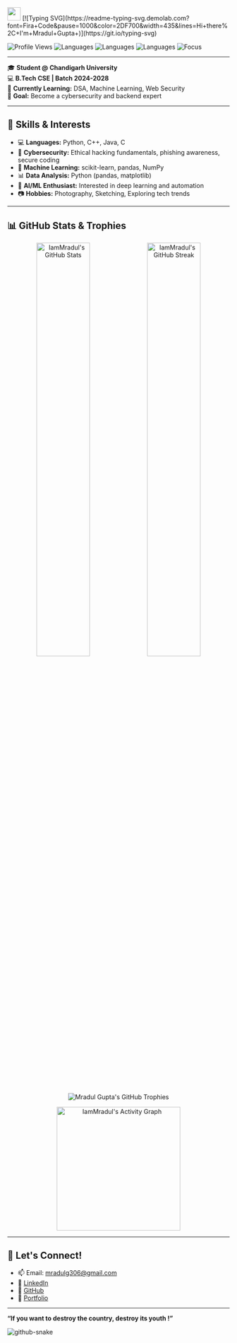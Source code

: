 <img src="https://raw.githubusercontent.com/SP-XD/SP-XD/refs/heads/main/images/Developer.gif" height="30px" width="30px">  
[![Typing SVG](https://readme-typing-svg.demolab.com?font=Fira+Code&pause=1000&color=2DF700&width=435&lines=Hi+there%2C+I'm+Mradul+Gupta+)](https://git.io/typing-svg)

![Profile Views](https://komarev.com/ghpvc/?username=MG26-spec&style=flat-square)
![Languages](https://img.shields.io/badge/Code-Python-blue?style=flat-square&logo=python)
![Languages](https://img.shields.io/badge/Code-C++-green?style=flat-square&logo=c%2B%2B)
![Languages](https://img.shields.io/badge/Code-Java-orange?style=flat-square&logo=java)
![Focus](https://img.shields.io/badge/Focus-Cybersecurity-red?style=flat-square&logo=security)

---

🎓 **Student @ Chandigarh University**  
💻 **B.Tech CSE | Batch 2024-2028**  
🌱 **Currently Learning:** DSA, Machine Learning, Web Security  
🚀 **Goal:** Become a cybersecurity and backend expert  

---

## 🧠 Skills & Interests

- 💻 **Languages:** Python, C++, Java, C    
- 🔐 **Cybersecurity:** Ethical hacking fundamentals, phishing awareness, secure coding  
- 🧠 **Machine Learning:** scikit-learn, pandas, NumPy  
- 📊 **Data Analysis:**  Python (pandas, matplotlib)  
- 🤖 **AI/ML Enthusiast:** Interested in deep learning and automation  
- 📷 **Hobbies:** Photography, Sketching, Exploring tech trends  

---
## 📊 GitHub Stats & Trophies
<p align="center">
  <img src="https://github-readme-stats.vercel.app/api?username=IamMradul&show_icons=true&theme=dark&hide_border=true&count_private=true&cache_seconds=86400" alt="IamMradul's GitHub Stats" width="49%" />
  <img src="https://streak-stats.demolab.com/?user=IamMradul&theme=dark&hide_border=true&cache_seconds=86400" alt="IamMradul's GitHub Streak" width="49%" />
</p>
<p align="center">
  <img src="https://github-profile-trophy.vercel.app/?username=IamMradul&theme=dark&no-frame=true&no-bg=true&margin-w=4&cache_seconds=86400" alt="Mradul Gupta's GitHub Trophies" />
</p>
<p align="center">
  <img height="280em" src="https://github-readme-activity-graph.vercel.app/graph?username=IamMradul&theme=dark&radius=10" alt="IamMradul's Activity Graph" />
</p>



---

## 🤝 Let's Connect!

- 📫 Email: mradulg306@gmail.com  
- 🔗 [LinkedIn](https://www.linkedin.com/in/mradul-gupta-033438332/)  
- 🧠 [GitHub](https://github.com/IamMradul)
- 💼 [Portfolio](https://mradul-nu.vercel.app/)

---

__“If you want to destroy the country, destroy its youth !”__


<picture>
  <source media="(prefers-color-scheme: dark)" srcset="https://raw.githubusercontent.com/tobiasmeyhoefer/tobiasmeyhoefer/output/github-snake-dark.svg" />
  <source media="(prefers-color-scheme: light)" srcset="https://raw.githubusercontent.com/tobiasmeyhoefer/tobiasmeyhoefer/output/github-snake.svg" />
  <img alt="github-snake" src="https://raw.githubusercontent.com/tobiasmeyhoefer/tobiasmeyhoefer/output/github-snake.svg" />
</picture>


